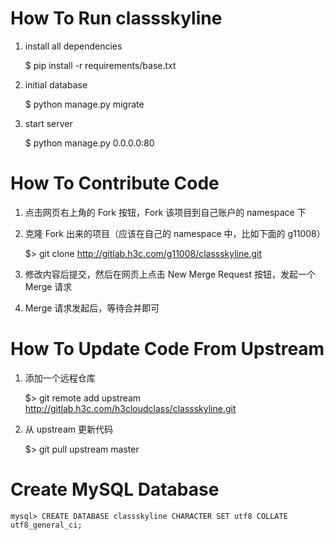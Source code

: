 
# How To Run classskyline

1. install all dependencies

    $ pip install -r requirements/base.txt

2. initial database

    $ python manage.py migrate

3. start server

    $ python manage.py 0.0.0.0:80

# How To Contribute Code

1. 点击网页右上角的 Fork 按钮，Fork 该项目到自己账户的 namespace 下

2. 克隆 Fork 出来的项目（应该在自己的 namespace 中，比如下面的 g11008）

    $> git clone http://gitlab.h3c.com/g11008/classskyline.git

3. 修改内容后提交，然后在网页上点击 New Merge Request 按钮，发起一个 Merge 请求

4. Merge 请求发起后，等待合并即可

# How To Update Code From Upstream

1. 添加一个远程仓库

    $> git remote add upstream http://gitlab.h3c.com/h3cloudclass/classskyline.git

2. 从 upstream 更新代码

    $> git pull upstream master


# Create MySQL Database

    mysql> CREATE DATABASE classskyline CHARACTER SET utf8 COLLATE utf8_general_ci;
